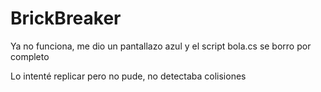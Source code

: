 # BrickBreaker

Ya no funciona, me dio un pantallazo azul y el script bola.cs se borro por completo

Lo intenté replicar pero no pude, no detectaba colisiones
